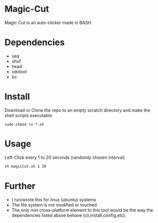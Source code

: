 # Magic-Cut
Magic Cut is an auto-clicker made in BASH

# Dependencies
  - seq
  - shuf
  - head
  - xdotool
  - bc
  
# Install
Download or Clone the repo to an empty scratch directory and make the shell scripts executable
```shell
sudo chmod +x *.sh
```

# Usage
Left-Click every 1 to 20 seconds (randomly chosen interval)
```sh
sh magicCut.sh 1 20 
```

# Further
   - I run/wrote this for linux (ubuntu) systems
   - The file system is not modified or touched
   - The only non cross-platform element to this tool would be the way the dependencies listed above behave (cli,install,config,etc).

